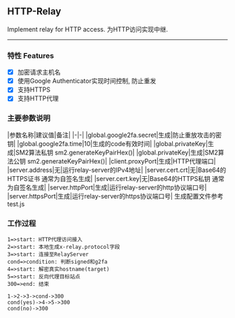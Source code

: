 ## HTTP-Relay
Implement relay for HTTP access. 为HTTP访问实现中继.

------
### 特性 Features
- [x] 加密请求主机名
- [x] 使用Google Authenticator实现时间控制, 防止重发
- [x] 支持HTTPS
- [x] 支持HTTP代理

### 主要参数说明
|参数名称|建议值|备注|
|-|-|
|global.google2fa.secret|生成|防止重放攻击的密钥|
|global.google2fa.time|10|生成的code有效时间|
|global.privateKey|生成|SM2算法私钥 sm2.generateKeyPairHex()|
|global.privateKey|生成|SM2算法公钥 sm2.generateKeyPairHex()|
|client.proxyPort|生成|HTTP代理端口|
|server.address|无|运行relay-server的IPv4地址|
|server.cert.crt|无|Base64的HTTPS证书 通常为自签名生成|
|server.cert.key|无|Base64的HTTPS私钥 通常为自签名生成|
|server.httpPort|生成|运行relay-server的http协议端口号|
|server.httpsPort|生成|运行relay-server的https协议端口号|
生成配置文件参考test.js

### 工作过程
```flow
1=>start: HTTP代理访问接入
2=>start: 本地生成x-relay.protocol字段
3=>start: 连接至RelayServer
cond=>condition: 判断signed和g2fa
4=>start: 解密真实hostname(target)
5=>start: 反向代理目标站点
300=>end: 结束

1->2->3->cond->300
cond(yes)->4->5->300
cond(no)->300
```
